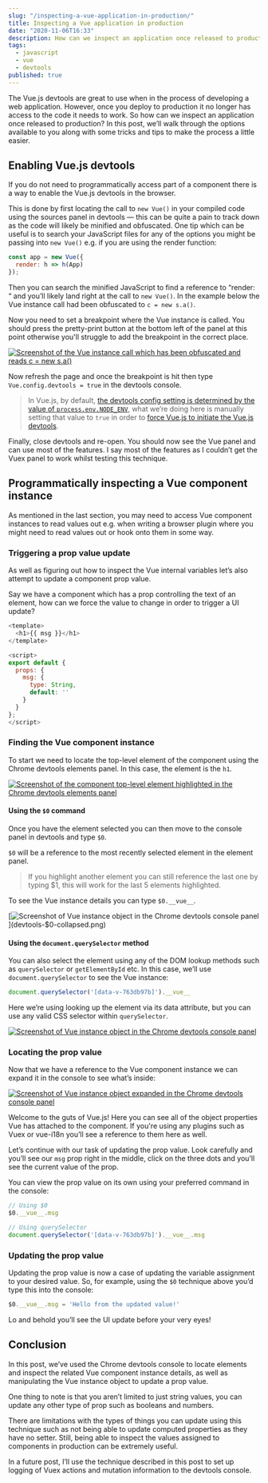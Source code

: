 ```yaml
---
slug: "/inspecting-a-vue-application-in-production/"
title: Inspecting a Vue application in production
date: "2020-11-06T16:33"
description: How can we inspect an application once released to production? In this post, we’ll walk through the options available to you along with some tricks and tips to make the process a little easier.
tags:
  - javascript
  - vue
  - devtools
published: true
---
```


The Vue.js devtools are great to use when in the process of developing a web application. However, once you deploy to production it no longer has access to the code it needs to work. So how can we inspect an application once released to production? In this post, we’ll walk through the options available to you along with some tricks and tips to make the process a little easier.

## Enabling Vue.js devtools

If you do not need to programmatically access part of a component there is a way to enable the Vue.js devtools in the browser.

This is done by first locating the call to `new Vue()` in your compiled code using the sources panel in devtools — this can be quite a pain to track down as the code will likely be minified and obfuscated. One tip which can be useful is to search your JavaScript files for any of the options you might be passing into `new Vue()` e.g. if you are using the render function:

```javascript
const app = new Vue({
  render: h => h(App)
});
```

Then you can search the minified JavaScript to find a reference to “render: “ and you’ll likely land right at the call to `new Vue()`. In the example below the Vue instance call had been obfuscated to `c = new s.a()`.

Now you need to set a breakpoint where the Vue instance is called. You should press the pretty-print button at the bottom left of the panel at this point otherwise you'll struggle to add the breakpoint in the correct place.

[![Screenshot of the Vue instance call which has been obfuscated and reads c = new s.a()](devtools-vue-instance.png)](devtools-vue-instance.png)

Now refresh the page and once the breakpoint is hit then type `Vue.config.devtools = true` in the devtools console.

> In Vue.js, by default, [the devtools config setting is determined by the value of `process.env.NODE_ENV`](https://github.com/vuejs/vue/blob/0948d999f2fddf9f90991956493f976273c5da1f/src/core/config.js#L54), what we’re doing here is manually setting that value to `true` in order to [force Vue.js to initiate the Vue.js devtools](https://github.com/vuejs/vue/blob/0948d999f2fddf9f90991956493f976273c5da1f/src/platforms/web/runtime/index.js#L50).

Finally, close devtools and re-open. You should now see the Vue panel and can use most of the features. I say most of the features as I couldn’t get the Vuex panel to work whilst testing this technique.

## Programmatically inspecting a Vue component instance

As mentioned in the last section, you may need to access Vue component instances to read values out e.g. when writing a browser plugin where you might need to read values out or hook onto them in some way.

### Triggering a prop value update

As well as figuring out how to inspect the Vue internal variables let’s also attempt to update a component prop value.

Say we have a component which has a prop controlling the text of an element, how can we force the value to change in order to trigger a UI update?

```javascript
<template>
  <h1>{{ msg }}</h1>
</template>

<script>
export default {
  props: {
    msg: {
      type: String,
      default: ''
    }
  }
};
</script>
```

### Finding the Vue component instance

To start we need to locate the top-level element of the component using the Chrome devtools elements panel. In this case, the element is the `h1`.

[![Screenshot of the component top-level element highlighted in the Chrome devtools elements panel](devtools-elements.png)](devtools-elements.png)

#### Using the `$0` command

Once you have the element selected you can then move to the console panel in devtools and type `$0`.

`$0` will be a reference to the most recently selected element in the element panel.

> If you highlight another element you can still reference the last one by typing $1, this will work for the last 5 elements highlighted.

To see the Vue instance details you can type `$0.__vue__`.

[![Screenshot of Vue instance object in the Chrome devtools console panel](devtools-$0-collapsed.png)](devtools-$0-collapsed.png)

#### Using the `document.querySelector` method

You can also select the element using any of the DOM lookup methods such as `querySelector` or `getElementById` etc. In this case, we’ll use `document.querySelector` to see the Vue instance:

```javascript
document.querySelector('[data-v-763db97b]').__vue__
```

Here we’re using looking up the element via its data attribute, but you can use any valid CSS selector within `querySelector`.

[![Screenshot of Vue instance object in the Chrome devtools console panel](devtools-qs-collapsed.png)](devtools-qs-collapsed.png)

### Locating the prop value

Now that we have a reference to the Vue component instance we can expand it in the console to see what’s inside:

[![Screenshot of Vue instance object expanded in the Chrome devtools console panel](devtools-vue-expanded.png)](devtools-vue-expanded.png)

Welcome to the guts of Vue.js! Here you can see all of the object properties Vue has attached to the component. If you're using any plugins such as Vuex or vue-i18n you’ll see a reference to them here as well.

Let’s continue with our task of updating the prop value. Look carefully and you’ll see our `msg` prop right in the middle, click on the three dots and you’ll see the current value of the prop.

You can view the prop value on its own using your preferred command in the console:

```javascript
// Using $0
$0.__vue__.msg

// Using querySelector
document.querySelector('[data-v-763db97b]').__vue__.msg
```

### Updating the prop value

Updating the prop value is now a case of updating the variable assignment to your desired value. So, for example, using the `$0` technique above you’d type this into the console:

```javascript
$0.__vue__.msg = 'Hello from the updated value!'
```

Lo and behold you’ll see the UI update before your very eyes!

## Conclusion

In this post, we’ve used the Chrome devtools console to locate elements and inspect the related Vue component instance details, as well as manipulating the Vue instance object to update a prop value.

One thing to note is that you aren’t limited to just string values, you can update any other type of prop such as booleans and numbers.

There are limitations with the types of things you can update using this technique such as not being able to update computed properties as they have no setter. Still, being able to inspect the values assigned to components in production can be extremely useful.

In a future post, I’ll use the technique described in this post to set up logging of Vuex actions and mutation information to the devtools console.
